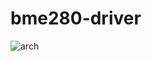 # bme280-driver

![arch](https://user-images.githubusercontent.com/21075532/117534189-f1f9f900-b022-11eb-8761-3fe5c37b60fc.png)
